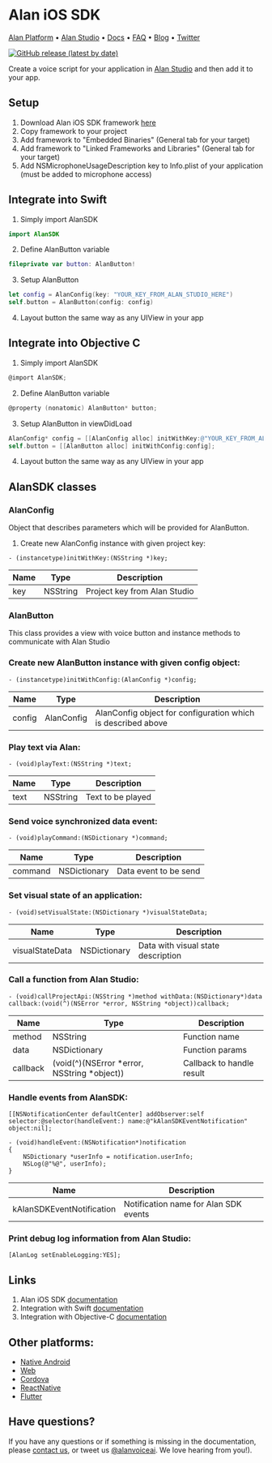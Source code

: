 # Alan iOS SDK

[Alan Platform](https://alan.app/) • [Alan Studio](https://studio.alan.app/register) • [Docs](https://alan.app/docs/intro.html) • [FAQ](https://alan.app/docs/additional/faq.html) •
[Blog](https://alan.app/blog/) • [Twitter](https://twitter.com/alanvoiceai)

[![GitHub release (latest by date)](https://img.shields.io/github/v/release/alan-ai/alan-sdk-ios)](https://github.com/alan-ai/alan-sdk-ios/releases)

Create a voice script for your application in [Alan Studio](https://studio.alan.app/register) and then add it to your app.

## Setup
1. Download Alan iOS SDK framework [here](https://github.com/alan-ai/alan-sdk-ios/releases)
2. Copy framework to your project
3. Add framework to "Embedded Binaries" (General tab for your target)
4. Add framework to "Linked Frameworks and Libraries" (General tab for your target)
5. Add NSMicrophoneUsageDescription key to Info.plist of your application (must be added to microphone access)

## Integrate into Swift
1. Simply import AlanSDK
```swift
import AlanSDK
```
2. Define AlanButton variable
```swift
fileprivate var button: AlanButton!
```
3. Setup AlanButton
```swift
let config = AlanConfig(key: "YOUR_KEY_FROM_ALAN_STUDIO_HERE")
self.button = AlanButton(config: config)
```
4. Layout button the same way as any UIView in your app


## Integrate into Objective C
1. Simply import AlanSDK
```objective-c
@import AlanSDK;
```
2. Define AlanButton variable
```objective-c
@property (nonatomic) AlanButton* button;
```
3. Setup AlanButton in viewDidLoad
```objective-c
AlanConfig* config = [[AlanConfig alloc] initWithKey:@"YOUR_KEY_FROM_ALAN_STUDIO_HERE"];
self.button = [[AlanButton alloc] initWithConfig:config];
```
4. Layout button the same way as any UIView in your app

## AlanSDK classes 

### AlanConfig

Object that describes parameters which will be provided for AlanButton.

1. Create new AlanConfig instance with given project key:

```
- (instancetype)initWithKey:(NSString *)key;
```

|**Name**  | **Type** | **Description** |
|--|--|--|
| key  | NSString | Project key from Alan Studio |

### AlanButton

This class provides a view with voice button and instance methods to communicate with Alan Studio

### Create new AlanButton instance with given config object:

```
- (instancetype)initWithConfig:(AlanConfig *)config;
```

|**Name**  | **Type** | **Description** |
|--|--|--|
| config  | AlanConfig | AlanConfig object for configuration which is described above |

### Play text via Alan:

```
- (void)playText:(NSString *)text;
```

|**Name**  | **Type** | **Description** |
|--|--|--|
| text  | NSString | Text to be played |

### Send voice synchronized data event:

```
- (void)playCommand:(NSDictionary *)command;
```

|**Name**  | **Type** | **Description** |
|--|--|--|
| command  | NSDictionary | Data event to be send |

### Set visual state of an application:

```
- (void)setVisualState:(NSDictionary *)visualStateData;
```

|**Name**  | **Type** | **Description** |
|--|--|--|
| visualStateData  | NSDictionary | Data with visual state description |

### Call a function from Alan Studio:

```
- (void)callProjectApi:(NSString *)method withData:(NSDictionary*)data callback:(void(^)(NSError *error, NSString *object))callback;
```

|**Name**  | **Type** | **Description** |
|--|--|--|
| method  | NSString | Function name |
| data  | NSDictionary | Function params |
| callback  | (void(^)(NSError *error, NSString *object)) | Callback to handle result |

### Handle events from AlanSDK: 

```
[[NSNotificationCenter defaultCenter] addObserver:self selector:@selector(handleEvent:) name:@"kAlanSDKEventNotification" object:nil];
```

```
- (void)handleEvent:(NSNotification*)notification
{
    NSDictionary *userInfo = notification.userInfo;
    NSLog(@"%@", userInfo);
}
```

|**Name**  | **Description** |
|--|--|
| kAlanSDKEventNotification  | Notification name for Alan SDK events |

### Print debug log information from Alan Studio:

```
[AlanLog setEnableLogging:YES];
```



## Links
1. Alan iOS SDK [documentation](https://alan.app/docs/integrations/ios.html#download)
2. Integration with Swift [documentation](https://alan.app/docs/integrations/ios.html#integrate-into-swift)
3. Integration with Objective-C [documentation](https://alan.app/docs/integrations/ios.html#integrate-into-objective-c)

## Other platforms:
* [Native Android](https://github.com/alan-ai/alan-sdk-android)
* [Web](https://github.com/alan-ai/alan-sdk-web)
* [Cordova](https://github.com/alan-ai/alan-sdk-cordova)
* [ReactNative](https://github.com/alan-ai/alan-sdk-reactnative)
* [Flutter](https://pub.dev/packages/alan_voice)

## Have questions?
If you have any questions or if something is missing in the documentation, please [contact us](mailto:support@alan.app), or tweet us [@alanvoiceai](https://twitter.com/alanvoiceai). We love hearing from you!).
